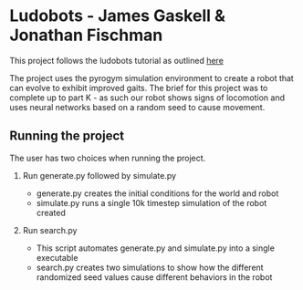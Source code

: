 # Ludobots - James Gaskell & Jonathan Fischman

This project follows the ludobots tutorial as outlined [here]([https://www.reddit.com/r/ludobots/wiki/hillclimber/)

The project uses the pyrogym simulation environment to create a robot that can evolve to exhibit improved gaits. The brief for this project was to complete up to part K - as such our robot shows signs of locomotion and uses neural networks based on a random seed to cause movement.

## Running the project

The user has two choices when running the project.

1. Run generate.py followed by simulate.py
   - generate.py creates the initial conditions for the world and robot
   - simulate.py runs a single 10k timestep simulation of the robot created

2. Run search.py
   - This script automates generate.py and simulate.py into a single executable
   - search.py creates two simulations to show how the different randomized seed values cause different behaviors in the robot
